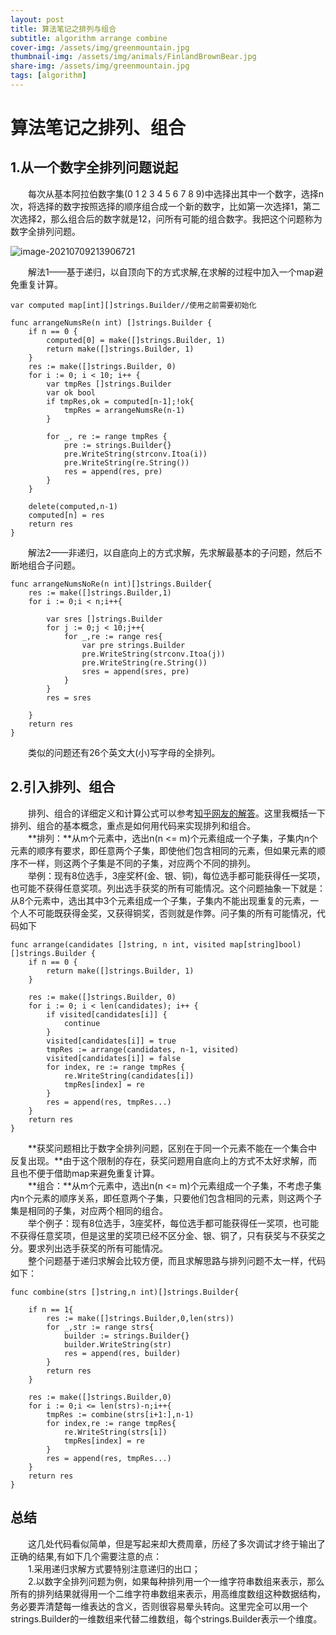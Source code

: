 ```yaml
---
layout: post
title: 算法笔记之排列与组合
subtitle: algorithm arrange combine
cover-img: /assets/img/greenmountain.jpg
thumbnail-img: /assets/img/animals/FinlandBrownBear.jpg
share-img: /assets/img/greenmountain.jpg
tags: [algorithm]
---
```


# 算法笔记之排列、组合

## 1.从一个数字全排列问题说起

&emsp;&emsp;每次从基本阿拉伯数字集(0 1 2 3 4 5 6 7 8 9)中选择出其中一个数字，选择n次，将选择的数字按照选择的顺序组合成一个新的数字，比如第一次选择1，第二次选择2，那么组合后的数字就是12，问所有可能的组合数字。我把这个问题称为数字全排列问题。

 ![image-20210709213906721](https://gitee.com/xinyuanchen/image_collection/raw/master/image-20210709213906721.png)

&emsp;&emsp;解法1——基于递归，以自顶向下的方式求解,在求解的过程中加入一个map避免重复计算。

```
var computed map[int][]strings.Builder//使用之前需要初始化

func arrangeNumsRe(n int) []strings.Builder {
	if n == 0 {
		computed[0] = make([]strings.Builder, 1)
		return make([]strings.Builder, 1)
	}
	res := make([]strings.Builder, 0)
	for i := 0; i < 10; i++ {
		var tmpRes []strings.Builder
		var ok bool
		if tmpRes,ok = computed[n-1];!ok{
			tmpRes = arrangeNumsRe(n-1)
		}
		
		for _, re := range tmpRes {
			pre := strings.Builder{}
			pre.WriteString(strconv.Itoa(i))
			pre.WriteString(re.String())
			res = append(res, pre)
		}
	}

	delete(computed,n-1)
	computed[n] = res
	return res
} 
```

&emsp;&emsp;解法2——非递归，以自底向上的方式求解，先求解最基本的子问题，然后不断地组合子问题。

```
func arrangeNumsNoRe(n int)[]strings.Builder{
	res := make([]strings.Builder,1)
	for i := 0;i < n;i++{

		var sres []strings.Builder
		for j := 0;j < 10;j++{
			for _,re := range res{
				var pre strings.Builder
				pre.WriteString(strconv.Itoa(j))
			    pre.WriteString(re.String())
				sres = append(sres, pre)
			}
		}
		res = sres

	}
	return res
}

```

&emsp;&emsp;类似的问题还有26个英文大(小)写字母的全排列。

## 2.引入排列、组合

&emsp;&emsp;排列、组合的详细定义和计算公式可以参考[知乎网友的解答]()。这里我概括一下排列、组合的基本概念，重点是如何用代码来实现排列和组合。<br>
&emsp;&emsp;**排列：**从m个元素中，选出n(n <= m)个元素组成一个子集，子集内n个元素的顺序有要求，即任意两个子集，即使他们包含相同的元素，但如果元素的顺序不一样，则这两个子集是不同的子集，对应两个不同的排列。<br>
&emsp;&emsp;举例：现有8位选手，3座奖杯(金、银、铜)，每位选手都可能获得任一奖项，也可能不获得任意奖项。列出选手获奖的所有可能情况。这个问题抽象一下就是：从8个元素中，选出其中3个元素组成一个子集，子集内不能出现重复的元素，一个人不可能既获得金奖，又获得铜奖，否则就是作弊。问子集的所有可能情况，代码如下

```
func arrange(candidates []string, n int, visited map[string]bool) []strings.Builder {
	if n == 0 {
		return make([]strings.Builder, 1)
	}

	res := make([]strings.Builder, 0)
	for i := 0; i < len(candidates); i++ {
		if visited[candidates[i]] {
			continue
		}
		visited[candidates[i]] = true
		tmpRes := arrange(candidates, n-1, visited)
		visited[candidates[i]] = false
		for index, re := range tmpRes {
			re.WriteString(candidates[i])
			tmpRes[index] = re
		}
		res = append(res, tmpRes...)
	}
	return res
}
```

&emsp;&emsp;**获奖问题相比于数字全排列问题，区别在于同一个元素不能在一个集合中反复出现。**由于这个限制的存在，获奖问题用自底向上的方式不太好求解，而且也不便于借助map来避免重复计算。<br>
&emsp;&emsp;**组合：**从m个元素中，选出n(n <= m)个元素组成一个子集，不考虑子集内n个元素的顺序关系，即任意两个子集，只要他们包含相同的元素，则这两个子集是相同的子集，对应两个相同的组合。<br>
&emsp;&emsp;举个例子：现有8位选手，3座奖杯，每位选手都可能获得任一奖项，也可能不获得任意奖项，但是这里的奖项已经不区分金、银、铜了，只有获奖与不获奖之分。要求列出选手获奖的所有可能情况。<br>
&emsp;&emsp;整个问题基于递归求解会比较方便，而且求解思路与排列问题不太一样，代码如下：

```
func combine(strs []string,n int)[]strings.Builder{

	if n == 1{
		res := make([]strings.Builder,0,len(strs))
		for _,str := range strs{
			builder := strings.Builder{}
			builder.WriteString(str)
			res = append(res, builder)
		}
		return res
	}

	res := make([]strings.Builder,0)
	for i := 0;i <= len(strs)-n;i++{
		tmpRes := combine(strs[i+1:],n-1)
		for index,re := range tmpRes{
			re.WriteString(strs[i])
			tmpRes[index] = re
		}
		res = append(res, tmpRes...)
	}
	return res
}
```
## 总结

&emsp;&emsp;这几处代码看似简单，但是写起来却大费周章，历经了多次调试才终于输出了正确的结果,有如下几个需要注意的点：<br>
&emsp;&emsp;1.采用递归求解方式要特别注意递归的出口；<br>
&emsp;&emsp;2.以数字全排列问题为例，如果每种排列用一个一维字符串数组来表示，那么所有的排列结果就得用一个二维字符串数组来表示，用高维度数组这种数据结构，务必要弄清楚每一维表达的含义，否则很容易晕头转向。这里完全可以用一个strings.Builder的一维数组来代替二维数组，每个strings.Builder表示一个维度。









